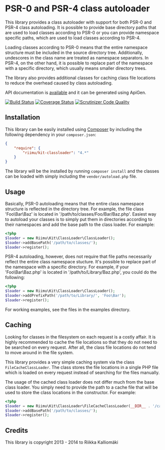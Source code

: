 # PSR-0 and PSR-4 class autoloader #

This library provides a class autoloader with support for both PSR-0 and
PSR-4 class autoloading. It is possible to provide base directory paths that
are used to load classes according to PSR-0 or you can provide namespace
specific paths, which are used to load classes according to PSR-4.

Loading classes according to PSR-0 means that the entire namespace structure
must be included in the source directory tree. Additionally, undescores in
the class name are treated as namespace separators. In PSR-4, on the other
hand, it is possible to replace part of the namespace with a specific directory,
which usually means smaller directory trees.

The library also provides additional classes for caching class file locations
to reduce the overhead caused by class autoloading.

API documentation is [available](http://kit.riimu.net/api/classloader/) and it
can be generated using ApiGen.

[![Build Status](https://travis-ci.org/Riimu/Kit-ClassLoader.svg?branch=master)](https://travis-ci.org/Riimu/Kit-ClassLoader)
[![Coverage Status](https://coveralls.io/repos/Riimu/Kit-ClassLoader/badge.png?branch=master)](https://coveralls.io/r/Riimu/Kit-ClassLoader?branch=master)
[![Scrutinizer Code Quality](https://scrutinizer-ci.com/g/Riimu/Kit-ClassLoader/badges/quality-score.png?b=master)](https://scrutinizer-ci.com/g/Riimu/Kit-ClassLoader/?branch=master)

## Installation ##

This library can be easily installed using [Composer](http://getcomposer.org/)
by including the following dependency in your `composer.json`:

```json
{
    "require": {
        "riimu/kit-classloader": "4.*"
    }
}
```

The library will be the installed by running `composer install` and the classes
can be loaded with simply including the `vendor/autoload.php` file.

## Usage ##

Basically, PSR-0 autoloading means that the entire class namespace structure
is reflected in the directory tree. For example, the file class 'Foo\Bar\Baz'
is located in '/path/to/classes/Foo/Bar/Baz.php'. Easiest way to autoload your
classes is to simply put them in directories according to their namespaces and
add the base path to the class loader. For example:

```php
<?php
$loader = new Riimu\Kit\ClassLoader\ClassLoader();
$loader->addBasePath('/path/to/classes/');
$loader->register();
```

PSR-4 autoloading, however, does not require that file paths necessarily reflect
the entire class namespace stucture. It's possible to replace part of the
namespace with a specific directory. For example, if your 'Foo\Bar\Baz.php' is
located in '/path/to/Library/Baz.php', you could do the following:

```php
<?php
$loader = new Riimu\Kit\ClassLoader\ClassLoader();
$loader->addPrefixPath('/path/to/Library/', 'Foo\Bar');
$loader->register();
```

For working examples, see the files in the examples directory.

## Caching ##

Looking for classes in the filesystem on each request is a costly affair. It is
highly recommended to cache the file locations so that they do not need to be
searched on every request. After all, the class file locations do not tend to
move around in the file system.

This library provides a very simple caching system via the class
`FileCacheClassLoader`. The class stores the file locations in a single PHP file
which is loaded on every request instead of searching for the files manually.

The usage of the cached class loader does not differ much from the base class
loader. You simply need to provide the path to a cache file that will be used
to store the class locations in the constructor. For example:

```php
<?php
$loader = new Riimu\Kit\ClassLoader\FileCacheClassLoader(__DIR__ . '/cache.php');
$loader->addBasePath('/path/to/classes/');
$loader->register();
```

## Credits ##

This library is copyright 2013 - 2014 to Riikka Kalliomäki
